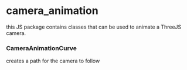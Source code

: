 ﻿# camera_animation
this JS package contains classes that can be used to animate a ThreeJS camera.

### CameraAnimationCurve
creates a path for the camera to follow
